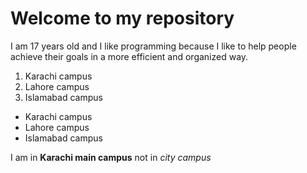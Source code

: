 # Welcome to my repository 
I am 17 years old and I like programming because I like to help people achieve their goals in a more efficient and organized way.

1. Karachi campus
2. Lahore campus
3. Islamabad campus

- Karachi campus
- Lahore campus
- Islamabad campus

I am in **Karachi main campus** not in _city campus_
